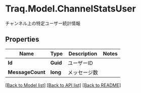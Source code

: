 # Traq.Model.ChannelStatsUser
チャンネル上の特定ユーザー統計情報

## Properties

Name | Type | Description | Notes
------------ | ------------- | ------------- | -------------
**Id** | **Guid** | ユーザーID | 
**MessageCount** | **long** | メッセージ数 | 

[[Back to Model list]](../../README.md#documentation-for-models) [[Back to API list]](../../README.md#documentation-for-api-endpoints) [[Back to README]](../../README.md)

